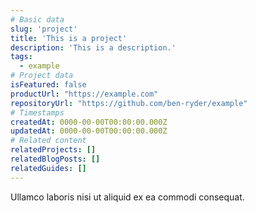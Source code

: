 ```yaml
---
# Basic data
slug: 'project'
title: 'This is a project'
description: 'This is a description.'
tags:
  - example
# Project data
isFeatured: false
productUrl: "https://example.com"
repositoryUrl: "https://github.com/ben-ryder/example"
# Timestamps
createdAt: 0000-00-00T00:00:00.000Z
updatedAt: 0000-00-00T00:00:00.000Z
# Related content
relatedProjects: []
relatedBlogPosts: []
relatedGuides: []
---
```


Ullamco laboris nisi ut aliquid ex ea commodi consequat.
